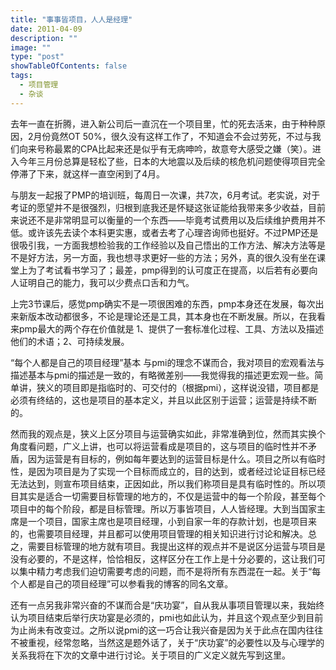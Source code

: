 ```yaml
---
title: "事事皆项目，人人是经理"
date: 2011-04-09
description: ""
image: ""
type: "post"
showTableOfContents: false
tags:
  - 项目管理
  - 杂谈
---
```


去年一直在折腾，进入新公司后一直沉在一个项目里，忙的死去活来，由于种种原因，2月份竟然OT 50%，很久没有这样工作了，不知道会不会过劳死，不过与我们向来号称最累的CPA比起来还是似乎有无病呻吟，故意夸大感受之嫌（笑）。进入今年三月份总算是轻松了些，日本的大地震以及后续的核危机问题使得项目完全停滞了下来，就这样一直空闲到了4月。

与朋友一起报了PMP的培训班，每周日一次课，共7次，6月考试。老实说，对于考证的愿望并不是很强烈，归根到底我还是怀疑这张证能给我带来多少收益，目前来说还不是非常明显可以衡量的一个东西——毕竟考试费用以及后续维护费用并不低。或许该先去读个本科更实惠，或者去考了心理咨询师也挺好。不过PMP还是很吸引我，一方面我想检验我的工作经验以及自己悟出的工作方法、解决方法等是不是好方法，另一方面，我也想寻求更好一些的方法；另外，真的很久没有坐在课堂上为了考试看书学习了；最差，pmp得到的认可度正在提高，以后若有必要向人证明自己的能力，我可以少费点口舌和力气。

上完3节课后，感觉pmp确实不是一项很困难的东西，pmp本身还在发展，每次出来新版本改动都很多，不论是理论还是工具，其本身也在不断发展。所以，在我看来pmp最大的两个存在价值就是 1、提供了一套标准化过程、工具、方法以及描述他们的术语；2、可持续发展。

“每个人都是自己的项目经理”基本 与pmi的理念不谋而合，我对项目的宏观看法与描述基本与pmi的描述是一致的，有略微差别——我觉得我的描述更宏观一些。简单讲，狭义的项目即是指临时的、可交付的（根据pmi），这样说没错，项目都是必须有终结的，这也是项目的基本定义，并且以此区别于运营；运营是持续不断的。

然而我的观点是，狭义上区分项目与运营确实如此，非常准确到位，然而其实换个角度看问题，广义上讲，也可以将运营看成是项目的，这与项目的临时性并不矛盾，因为运营是有目标的，例如每年要达到的运营目标是什么。项目之所以有临时性，是因为项目是为了实现一个目标而成立的，目的达到，或者经过论证目标已经无法达到，则宣布项目结束，正因如此，所以我们称项目是具有临时性的。所以项目其实是适合一切需要目标管理的地方的，不仅是运营中的每一个阶段，甚至每个项目中的每个阶段，都是目标管理。所以万事皆项目，人人皆经理。大到当国家主席是一个项目，国家主席也是项目经理，小到自家一年的存款计划，也是项目来的，也需要项目经理，并且都可以使用项目管理的相关知识进行讨论和解决。总之，需要目标管理的地方就有项目。我提出这样的观点并不是说区分运营与项目是没有必要的，不是这样，恰恰相反，这样区分在工作上是十分必要的，这让我们可以集中精力考虑我们迫切需要考虑的问题，而不是将所有东西混在一起。关于“每个人都是自己的项目经理”可以参看我的博客的同名文章。

还有一点另我非常兴奋的不谋而合是“庆功宴”，自从我从事项目管理以来，我始终认为项目结束后举行庆功宴是必须的，pmi也如此认为，并且这个观点至少到目前为止尚未有改变过。之所以说pmi的这一巧合让我兴奋是因为关于此点在国内往往不被重视，经常忽略，当然这是题外话了，关于“庆功宴”的必要性以及与心理学的关系我将在下次的文章中进行讨论。关于项目的广义定义就先写到这里。